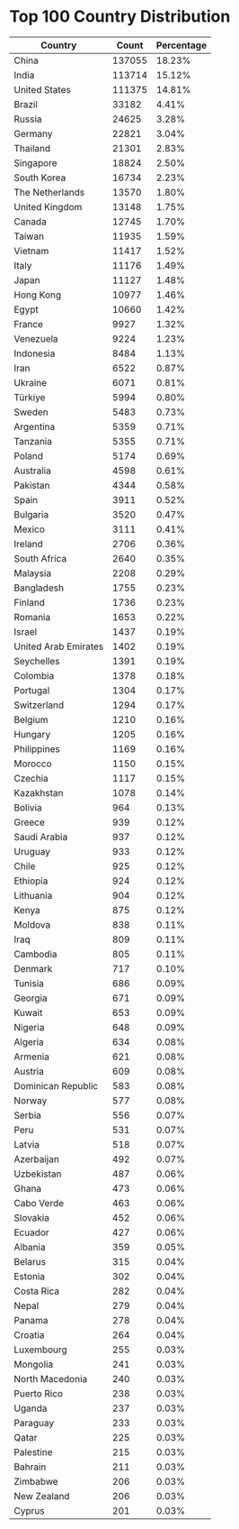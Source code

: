 # Top 100 Country Distribution
| Country | Count | Percentage |
|----|----|----|
| China | 137055 | 18.23% |
| India | 113714 | 15.12% |
| United States | 111375 | 14.81% |
| Brazil | 33182 | 4.41% |
| Russia | 24625 | 3.28% |
| Germany | 22821 | 3.04% |
| Thailand | 21301 | 2.83% |
| Singapore | 18824 | 2.50% |
| South Korea | 16734 | 2.23% |
| The Netherlands | 13570 | 1.80% |
| United Kingdom | 13148 | 1.75% |
| Canada | 12745 | 1.70% |
| Taiwan | 11935 | 1.59% |
| Vietnam | 11417 | 1.52% |
| Italy | 11176 | 1.49% |
| Japan | 11127 | 1.48% |
| Hong Kong | 10977 | 1.46% |
| Egypt | 10660 | 1.42% |
| France | 9927 | 1.32% |
| Venezuela | 9224 | 1.23% |
| Indonesia | 8484 | 1.13% |
| Iran | 6522 | 0.87% |
| Ukraine | 6071 | 0.81% |
| Türkiye | 5994 | 0.80% |
| Sweden | 5483 | 0.73% |
| Argentina | 5359 | 0.71% |
| Tanzania | 5355 | 0.71% |
| Poland | 5174 | 0.69% |
| Australia | 4598 | 0.61% |
| Pakistan | 4344 | 0.58% |
| Spain | 3911 | 0.52% |
| Bulgaria | 3520 | 0.47% |
| Mexico | 3111 | 0.41% |
| Ireland | 2706 | 0.36% |
| South Africa | 2640 | 0.35% |
| Malaysia | 2208 | 0.29% |
| Bangladesh | 1755 | 0.23% |
| Finland | 1736 | 0.23% |
| Romania | 1653 | 0.22% |
| Israel | 1437 | 0.19% |
| United Arab Emirates | 1402 | 0.19% |
| Seychelles | 1391 | 0.19% |
| Colombia | 1378 | 0.18% |
| Portugal | 1304 | 0.17% |
| Switzerland | 1294 | 0.17% |
| Belgium | 1210 | 0.16% |
| Hungary | 1205 | 0.16% |
| Philippines | 1169 | 0.16% |
| Morocco | 1150 | 0.15% |
| Czechia | 1117 | 0.15% |
| Kazakhstan | 1078 | 0.14% |
| Bolivia | 964 | 0.13% |
| Greece | 939 | 0.12% |
| Saudi Arabia | 937 | 0.12% |
| Uruguay | 933 | 0.12% |
| Chile | 925 | 0.12% |
| Ethiopia | 924 | 0.12% |
| Lithuania | 904 | 0.12% |
| Kenya | 875 | 0.12% |
| Moldova | 838 | 0.11% |
| Iraq | 809 | 0.11% |
| Cambodia | 805 | 0.11% |
| Denmark | 717 | 0.10% |
| Tunisia | 686 | 0.09% |
| Georgia | 671 | 0.09% |
| Kuwait | 653 | 0.09% |
| Nigeria | 648 | 0.09% |
| Algeria | 634 | 0.08% |
| Armenia | 621 | 0.08% |
| Austria | 609 | 0.08% |
| Dominican Republic | 583 | 0.08% |
| Norway | 577 | 0.08% |
| Serbia | 556 | 0.07% |
| Peru | 531 | 0.07% |
| Latvia | 518 | 0.07% |
| Azerbaijan | 492 | 0.07% |
| Uzbekistan | 487 | 0.06% |
| Ghana | 473 | 0.06% |
| Cabo Verde | 463 | 0.06% |
| Slovakia | 452 | 0.06% |
| Ecuador | 427 | 0.06% |
| Albania | 359 | 0.05% |
| Belarus | 315 | 0.04% |
| Estonia | 302 | 0.04% |
| Costa Rica | 282 | 0.04% |
| Nepal | 279 | 0.04% |
| Panama | 278 | 0.04% |
| Croatia | 264 | 0.04% |
| Luxembourg | 255 | 0.03% |
| Mongolia | 241 | 0.03% |
| North Macedonia | 240 | 0.03% |
| Puerto Rico | 238 | 0.03% |
| Uganda | 237 | 0.03% |
| Paraguay | 233 | 0.03% |
| Qatar | 225 | 0.03% |
| Palestine | 215 | 0.03% |
| Bahrain | 211 | 0.03% |
| Zimbabwe | 206 | 0.03% |
| New Zealand | 206 | 0.03% |
| Cyprus | 201 | 0.03% |

